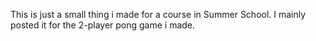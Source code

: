 This is just a small thing i made for a course in Summer School. I mainly posted it for the 2-player pong game i made.
